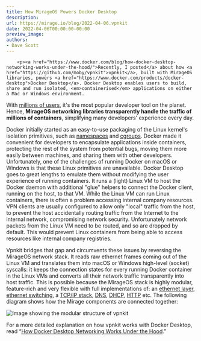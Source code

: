 ```yaml
---
title: How MirageOS Powers Docker Desktop
description:
url: https://mirage.io/blog/2022-04-06.vpnkit
date: 2022-04-06T00:00:00-00:00
preview_image:
authors:
- Dave Scott
---
```



        <p><a href="https://www.docker.com/blog/how-docker-desktop-networking-works-under-the-hood/">Recently, I posted</a> about how <a href="https://github.com/moby/vpnkit">vpnkit</a>, built with MirageOS libraries, powers <a href="https://www.docker.com/products/docker-desktop">Docker Desktop</a>. Docker Desktop enables users to build, share and run isolated, <em>containerised</em> applications on either a Mac or Windows environment.
With <a href="https://www.docker.com/blog/docker-raises-series-c-build-share-run/">millions of users</a>, it's the most popular developer tool
on the planet. Hence, <strong>MirageOS networking libraries transparently handle the traffic of millions of containers</strong>, simplifying many developers' experience every day.</p>
<p>Docker initially started as an easy-to-use packaging of the Linux kernel's isolation primitives, such as
<a href="https://en.wikipedia.org/wiki/Linux_namespaces">namespaces</a> and <a href="https://en.wikipedia.org/wiki/Cgroups">cgroups</a>.
Docker made it convenient for developers to encapsulate applications inside containers, protecting the rest of the system from potential bugs, moving them more easily between machines, and sharing them with other developers. Unfortunately, one of the challenges of running Docker on macOS or Windows is that these Linux primitives are unavailable. Docker Desktop goes to great lengths to emulate them without modifying the user experience of running containers. It runs a (light) Linux VM to host the Docker daemon with additional &quot;glue&quot; helpers to connect the Docker client, running on the host, to that VM. While the Linux VM can run Linux
containers, there is often a problem accessing internal company resources. VPN clients are usually configured to allow only
&quot;local&quot; traffic from the host, to prevent the host accidentally routing traffic from the Internet to the internal network, compromising network security. Unfortunately network packets from the Linux VM need to be routed, and so are dropped by default. This
would prevent Linux containers from being able to access resources like internal company registries.</p>
<p>Vpnkit bridges that gap and circumvents these issues by reversing the MirageOS network stack. It reads raw ethernet frames coming out of the Linux VM and translates them into macOS or Windows high-level (socket) syscalls: it keeps the connection states for every running Docker container in the Linux VMs and converts all their network traffic transparently into host traffic. This is possible because the MirageOS stack is highly modular, feature-rich and very flexible with full implementations of:
an <a href="https://github.com/mirage/ethernet">ethernet layer</a>,
<a href="https://github.com/mirage/mirage-vnetif">ethernet switching</a>,
a <a href="https://github.com/mirage/mirage-tcpip">TCP/IP stack</a>,
<a href="https://github.com/mirage/ocaml-dns">DNS</a>,
<a href="https://github.com/mirage/charrua">DHCP</a>,
<a href="https://github.com/mirage/ocaml-cohttp">HTTP</a> etc. The following diagram shows how the Mirage components are connected together:</p>
<p><img src="https://mirage.io/img/blog-VPNKit.png" alt="Image showing the modular structure of vpnkit"/></p>
<p>For a more detailed explanation on how vpnkit works with Docker Desktop, read &ldquo;<a href="https://www.docker.com/blog/how-docker-desktop-networking-works-under-the-hood/">How Docker Desktop Networking Works Under the Hood</a>.&rdquo;</p>

      
